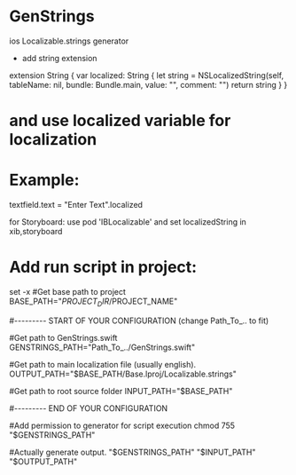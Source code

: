 # GenStrings
ios Localizable.strings generator

- add string extension

extension String {
    var localized: String {
        let string = NSLocalizedString(self, tableName: nil, bundle: Bundle.main, value: "", comment: "")
        return string
    }
}
# and use localized variable for localization
# Example:
textfield.text = "Enter Text".localized

for Storyboard: use 
pod 'IBLocalizable'
and set localizedString in xib,storyboard


# Add run script in project:

set -x
#Get base path to project
BASE_PATH="$PROJECT_DIR/$PROJECT_NAME"

#--------- START OF YOUR CONFIGURATION (change Path_To_.. to fit)

#Get path to GenStrings.swift
GENSTRINGS_PATH="Path_To_../GenStrings.swift"

#Get path to main localization file (usually english).
OUTPUT_PATH="$BASE_PATH/Base.lproj/Localizable.strings"

#Get path to root source folder
INPUT_PATH="$BASE_PATH"

#--------- END OF YOUR CONFIGURATION

#Add permission to generator for script execution
chmod 755 "$GENSTRINGS_PATH"

#Actually generate output. 
"$GENSTRINGS_PATH" "$INPUT_PATH" "$OUTPUT_PATH"
